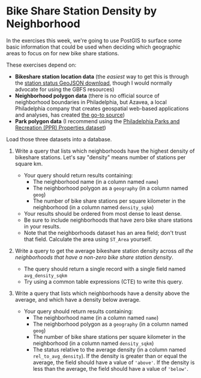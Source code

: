 # Bike Share Station Density by Neighborhood

In the exercises this week, we're going to use PostGIS to surface some basic information that could be used when deciding which geographic areas to focus on for new bike share stations.

These exercises depend on:
* **Bikeshare station location data** (the _easiest_ way to get this is through the [station status GeoJSON download](http://www.rideindego.com/stations/json/), though I would normally advocate for using the GBFS resources)
* **Neighborhood polygon data** (there is no official source of neighborhood boundaries in Philadelphia, but Azavea, a local Philadelphia company that creates geospatial web-based applications and analyses, has created [the go-to source](https://github.com/azavea/geo-data/tree/master/Neighborhoods_Philadelphia))
* **Park polygon data** (I recommend using the [Philadelphia Parks and Recreation (PPR) Properties dataset](https://opendataphilly.org/dataset/ppr-properties))

Load those three datasets into a database.

1.  Write a query that lists which neighborhoods have the highest density of bikeshare stations. Let's say "density" means number of stations per square km.
    * Your query should return results containing:
      * The neighborhood name (in a column named `name`)
      * The neighborhood polygon as a `geography` (in a column named `geog`)
      * The number of bike share stations per square kilometer in the neighborhood (in a column named `density_sqkm`)
    * Your results should be ordered from most dense to least dense.
    * Be sure to include neighborhoods that have zero bike share stations in your results.
    * Note that the neighborhoods dataset has an area field; don't trust that field. Calculate the area using `ST_Area` yourself.

2.  Write a query to get the average bikeshare station density across _all the neighborhoods that have a non-zero bike share station density_.
    * The query should return a single record with a single field named `avg_density_sqkm`
    * Try using a common table expressions (CTE) to write this query.

3.  Write a query that lists which neighborhoods have a density above the average, and which have a density below average.
    * Your query should return results containing:
      * The neighborhood name (in a column named `name`)
      * The neighborhood polygon as a `geography` (in a column named `geog`)
      * The number of bike share stations per square kilometer in the neighborhood (in a column named `density_sqkm`)
      * The status relative to the average density (in a column named `rel_to_avg_density`). If the density is greater than or equal the average, the field should have a value of `'above'`. If the density is less than the average, the field should have a value of `'below'`.
